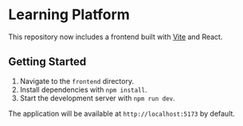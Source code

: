 # Learning Platform

This repository now includes a frontend built with [Vite](https://vitejs.dev/) and React.

## Getting Started

1. Navigate to the `frontend` directory.
2. Install dependencies with `npm install`.
3. Start the development server with `npm run dev`.

The application will be available at `http://localhost:5173` by default.
